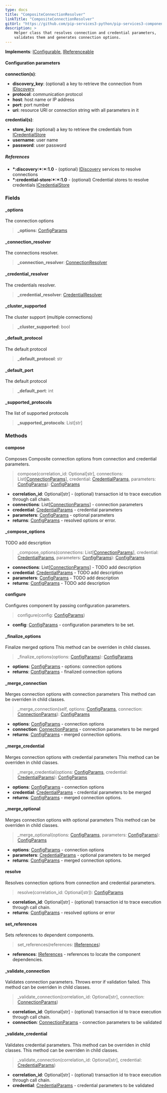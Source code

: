 ```yaml
---
type: docs
title: "CompositeConnectionResolver"
linkTitle: "CompositeConnectionResolver"
gitUrl: "https://github.com/pip-services3-python/pip-services3-components-python"
description: >
    Helper class that resolves connection and credential parameters,
    validates them and generates connection options.
---
```


**Implements**: [IConfigurable](../../../commons/config/iconfigurable), [IReferenceable](../../../commons/refer/ireferenceable)


#### Configuration parameters

**connection(s)**:
  - **discovery_key**: (optional) a key to retrieve the connection from [IDiscovery](../idiscovery)
  - **protocol**: communication protocol
  - **host**: host name or IP address
  - **port**: port number
  - **uri**: resource URI or connection string with all parameters in it
  
**credential(s)**:
  - **store_key**: (optional) a key to retrieve the credentials from [ICredentialStore](../../auth/icredential_store)
  - **username**: user name
  - **password**: user password

##### References
- **\*:discovery:\*:\*:1.0** - (optional) [IDiscovery](../idiscovery) services to resolve connections
- **\*:credential-store:\*:\*:1.0** - (optional) Credential stores to resolve credentials [ICredentialStore](../../auth/icredential_store)


### Fields

<span class="hide-title-link">

#### _options
The connection options
> **_options**: [ConfigParams](../../../commons/config/config_params)

#### _connection_resolver
The connections resolver.
> **_connection_resolver**: [ConnectionResolver](../connection_resolver)

#### _credential_resolver
The credentials resolver.
> **_credential_resolver**: [CredentialResolver](../../auth/credential_resolver)

#### _cluster_supported
The cluster support (multiple connections)
> **_cluster_supported**: bool

#### _default_protocol
The default protocol
> **_default_protocol**: str

#### _default_port
The default protocol
> **_default_port**: int

#### _supported_protocols
The list of supported protocols
> **_supported_protocols**: List[str]


</span>

### Methods

#### compose
Composes Composite connection options from connection and credential parameters.

>  compose(correlation_id: Optional[str], connections: List[[ConnectionParams](../connection_params)], credential: [CredentialParams](../../auth/credential_params), parameters: [ConfigParams](../../../commons/config/config_params)): [ConfigParams](../../../commons/config/config_params)

- **correlation_id**: Optional[str] - (optional) transaction id to trace execution through call chain.
- **connections**: List[[ConnectionParams](../connection_params)] - connection parameters
- **credential**: [CredentialParams](../../auth/credential_params) - credential parameters
- **parameters**: [ConfigParams](../../../commons/config/config_params) - optional parameters
- **returns**: [ConfigParams](../../../commons/config/config_params) - resolved options or error.


#### _compose_options
TODO add description

>  _compose_options(connections: List[[ConnectionParams](../connection_params)], credential: [CredentialParams](../../auth/credential_params), parameters: [ConfigParams](../../../commons/config/config_params)): [ConfigParams](../../../commons/config/config_params)

- **connections**: List[[ConnectionParams](../connection_params)] - TODO add description
- **credential**: [CredentialParams](../../auth/credential_params) - TODO add description
- **parameters**: [ConfigParams](../../../commons/config/config_params) - TODO add description
- **returns**: [ConfigParams](../../../commons/config/config_params) - TODO add description


#### configure
Configures component by passing configuration parameters.

>  configure(config: [ConfigParams](../../../commons/config/config_params))

- **config**: [ConfigParams](../../../commons/config/config_params) - configuration parameters to be set.


#### _finalize_options
Finalize merged options
This method can be overriden in child classes.

>  _finalize_options(options: [ConfigParams](../../../commons/config/config_params)): [ConfigParams](../../../commons/config/config_params)

- **options**: [ConfigParams](../../../commons/config/config_params) - options: connection options
- **returns**: [ConfigParams](../../../commons/config/config_params) - finalized connection options


#### _merge_connection
Merges connection options with connection parameters
This method can be overriden in child classes.

>  _merge_connection(self, options: [ConfigParams](../../../commons/config/config_params), connection: [ConnectionParams](../connection_params)): [ConfigParams](../../../commons/config/config_params)

- **options**: [ConfigParams](../../../commons/config/config_params) - connection options
- **connection**: [ConnectionParams](../connection_params) - connection parameters to be merged
- **returns**: [ConfigParams](../../../commons/config/config_params) - merged connection options.


#### _merge_credential
Merges connection options with credential parameters
This method can be overriden in child classes.

>  _merge_credential(options: [ConfigParams](../../../commons/config/config_params), credential: [CredentialParams](../../auth/credential_params)): [ConfigParams](../../../commons/config/config_params)

- **options**: [ConfigParams](../../../commons/config/config_params) - connection options
- **credential**: [CredentialParams](../../auth/credential_params) - credential parameters to be merged
- **returns**: [ConfigParams](../../../commons/config/config_params) - merged connection options.


#### _merge_optional
Merges connection options with optional parameters
This method can be overriden in child classes.

>  _merge_optional(options: [ConfigParams](../../../commons/config/config_params), parameters: [ConfigParams](../../../commons/config/config_params)): [ConfigParams](../../../commons/config/config_params)

- **options**: [ConfigParams](../../../commons/config/config_params) - connection options
- **parameters**: [CredentialParams](../../auth/credential_params) - optional parameters to be merged
- **returns**: [ConfigParams](../../../commons/config/config_params) - merged connection options.


#### resolve
Resolves connection options from connection and credential parameters.

>  resolve(correlation_id: Optional[str]): [ConfigParams](../../../commons/config/config_params)

- **correlation_id**: Optional[str] - (optional) transaction id to trace execution through call chain.
- **returns**: [ConfigParams](../../../commons/config/config_params) - resolved options or error


#### set_references
Sets references to dependent components.

>  set_references(references: [IReferences](../../../commons/refer/ireferences))

- **references**: [IReferences](../../../commons/refer/ireferences) - references to locate the component dependencies.


#### _validate_connection
Validates connection parameters. 
Throws error if validation failed.
This method can be overriden in child classes.

>  _validate_connection(correlation_id: Optional[str], connection: [ConnectionParams](../connection_params))

- **correlation_id**: Optional[str] - (optional) transaction id to trace execution through call chain.
- **connection**: [ConnectionParams](../connection_params) - connection parameters to be validated


#### _validate_credential
Validates credential parameters.
This method can be overriden in child classes.
This method can be overriden in child classes.

>  _validate_connection(correlation_id: Optional[str], credential: [CredentialParams](../../auth/credential_params))

- **correlation_id**: Optional[str] - (optional) transaction id to trace execution through call chain.
- **credential**: [CredentialParams](../../auth/credential_params) - credential parameters to be validated